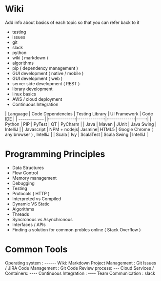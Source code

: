 # Wiki 

Add info about basics of each topic so that you can refer back to it 

- testing
- issues
- git 
- slack
- python 
- wiki ( markdown ) 
- algorithms
- pip ( dependency management ) 
- GUI development ( native / mobile ) 
- GUI development ( web )
- server side development ( REST ) 
- library development 
- linux basics
- AWS / cloud deployment
- Continuous Integration 


| Language         | Code Dependencies | Testing Library | UI Framework | Code IDE  |
| ------------- ||:-------------:|:-------------:|:-------------:|-----:|
| Python | PIP | PyTest | QT | PyCharm | 
| Java | Maven | JUnit | Java Swing | IntelliJ | 
| Javascript  | NPM + nodejs| Jasmine| HTML5 | Google Chrome ( any browser )  , IntelliJ | 
| Scala  | Ivy | ScalaTest | Scala Swing | IntelliJ | 

# Programming Principles

- Data Structures
- Flow Control
- Memory management
- Debugging
- Testing 
- Protocols ( HTTP ) 
- Interpreted vs Compiled
- Dynamic VS Static
- Algorithms 
- Threads
- Syncronous vs Asynchronous
- Interfaces / APIs
- Finding a solution for common probles online ( Stack Overflow ) 

# Common Tools

Operating system : ------
Wiki: Markdown 
Project Management : Git Issues / JIRA 
Code Management : Git
Code Review process: ---
Cloud Services / Containers: ----
Continuous Integration : ----
Team Communication : slack 


